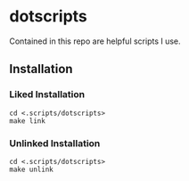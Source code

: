 # dotscripts
Contained in this repo are helpful scripts I use. 
## Installation
### Liked Installation
```
cd <.scripts/dotscripts>
make link
```
### Unlinked Installation
```
cd <.scripts/dotscripts>
make unlink
```
